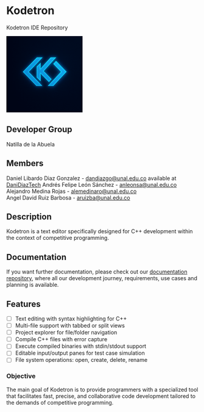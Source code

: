# Kodetron
Kodetron IDE Repository

<img src="assets/Logo.png" width="200">

## Developer Group
Natilla de la Abuela

## Members
Daniel Libardo Diaz Gonzalez - dandiazgo@unal.edu.co available at [DaniDiazTech](danidiaztech.com)
Andrés Felipe León Sánchez - anleonsa@unal.edu.co  
Alejandro Medina Rojas - alemedinaro@unal.edu.co  
Angel David Ruiz Barbosa - aruizba@unal.edu.co

## Description
Kodetron is a text editor specifically designed for C++ development within the context of competitive programming.

## Documentation

If you want further documentation, please check out our [documentation repository](https://github.com/Kodetron/Documentation/tree/main), where all our development journey, requirements, use cases and planning is available.

## Features
- [ ] Text editing with syntax highlighting for C++
- [ ] Multi-file support with tabbed or split views
- [ ] Project explorer for file/folder navigation
- [ ] Compile C++ files with error capture
- [ ] Execute compiled binaries with stdin/stdout support
- [ ] Editable input/output panes for test case simulation
- [ ] File system operations: open, create, delete, rename

### Objective
The main goal of Kodetron is to provide programmers with a specialized tool that facilitates fast, precise, and collaborative code development tailored to the demands of competitive programming.

